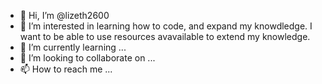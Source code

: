 - 👋 Hi, I’m @lizeth2600
- 👀 I’m interested in learning how to code, and expand my knowdledge. I want to be able to use resources avavailable to extend my knowledge. 
- 🌱 I’m currently learning ...
- 💞️ I’m looking to collaborate on ...
- 📫 How to reach me ...

<!---
lizeth2600/lizeth2600 is a ✨ special ✨ repository because its `README.md` (this file) appears on your GitHub profile.
You can click the Preview link to take a look at your changes.
--->
